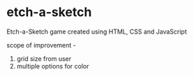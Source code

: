 # etch-a-sketch
Etch-a-Sketch game created using HTML, CSS and JavaScript 

scope of improvement - 
1) grid size from user 
2) multiple options for color
